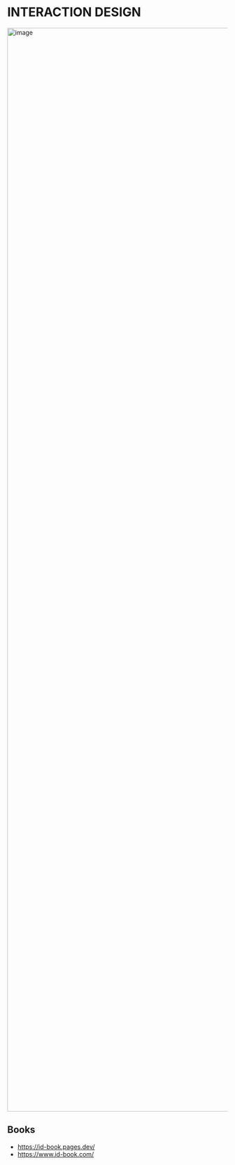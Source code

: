 
# INTERACTION DESIGN

<img width="3111" height="2475" alt="image" src="https://github.com/user-attachments/assets/fe9fba65-491c-4efc-838f-647d9c15b443" />



## Books
- https://id-book.pages.dev/
- https://www.id-book.com/
